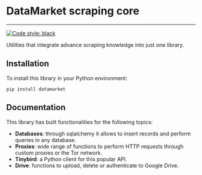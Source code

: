 # DataMarket scraping core

------------------------------------------------------
[![Code style: black](https://img.shields.io/badge/code%20style-black-000000.svg)](https://github.com/psf/black)


Utilities that integrate advance scraping knowledge into just one library.

## Installation

To install this library in your Python environment:

`pip install datamarket`

## Documentation

This library has built functionalities for the following topics:

- **Databases**: through sqlalchemy it allows to insert records and perform queries in any database.
- **Proxies**: wide range of functions to perform HTTP requests through custom proxies or the Tor network.
- **Tinybird**: a Python client for this popular API.
- **Drive**: functions to upload, delete or authenticate to Google Drive.
